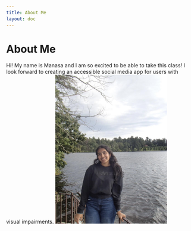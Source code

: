```yaml
---
title: About Me 
layout: doc
---
```


# About Me
Hi! My name is Manasa and I am so excited to be able to take this class! I look forward to creating an accessible social media app for users with visual impairments.
<img src="./assets/manasa.jpg" alt="Profile Picture" width="300px">

